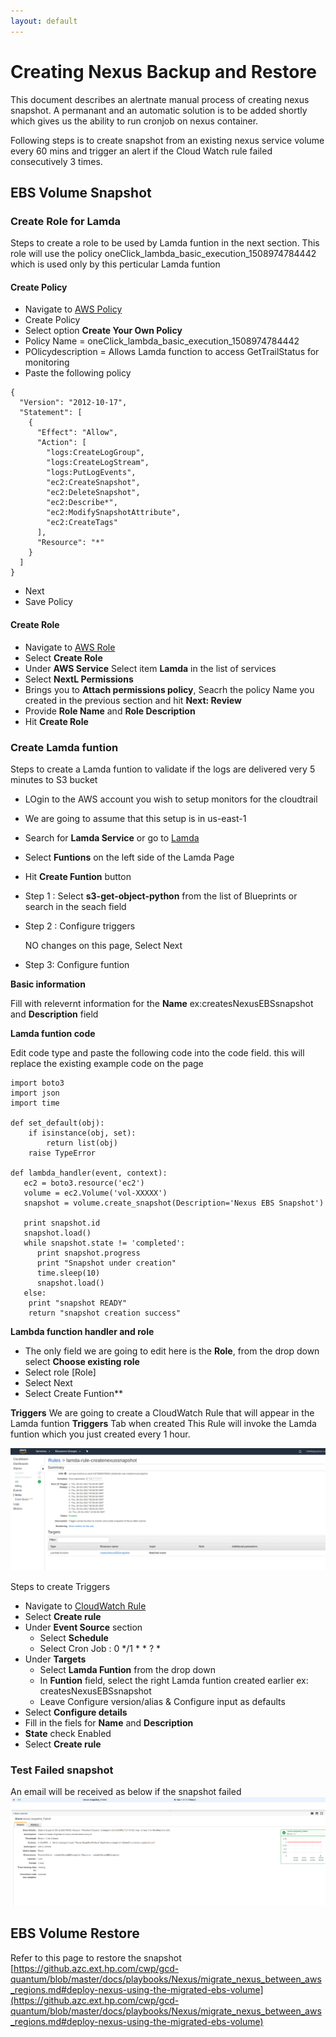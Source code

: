 ```yaml
---
layout: default
---
```


# Creating Nexus Backup and Restore 

This document describes an alertnate manual process of creating nexus snapshot. 
A permanant and an automatic solution is to be added shortly which gives us the ability to run cronjob on nexus container.

Following steps is to create snapshot from an existing nexus service volume every 60 mins and trigger an alert if the Cloud Watch rule failed consecutively 3 times.

## EBS Volume Snapshot

### Create Role for Lamda
Steps to create a role to be used by Lamda funtion in the next section. This role will use the policy oneClick_lambda_basic_execution_1508974784442 which is used only by this perticular Lamda funtion 

#### Create Policy 
* Navigate to [AWS Policy](https://console.aws.amazon.com/iam/home?region=us-west-2#/policies)
* Create Policy 
* Select option **Create Your Own Policy**
* Policy Name = oneClick_lambda_basic_execution_1508974784442
* POlicydescription = Allows Lamda function to access GetTrailStatus for monitoring 
* Paste the following policy 

```
{
  "Version": "2012-10-17",
  "Statement": [
    {
      "Effect": "Allow",
      "Action": [
        "logs:CreateLogGroup",
        "logs:CreateLogStream",
        "logs:PutLogEvents",
        "ec2:CreateSnapshot", 
        "ec2:DeleteSnapshot", 
        "ec2:Describe*", 
        "ec2:ModifySnapshotAttribute", 
        "ec2:CreateTags"
      ],
      "Resource": "*"
    }
  ]
}
```
* Next
* Save Policy 

#### Create Role
* Navigate to [AWS Role](https://console.aws.amazon.com/iam/home?region=us-west-2#/roles) 
* Select **Create Role** 
* Under **AWS Service** Select item **Lamda** in the list of services 
* Select **NextL Permissions**
* Brings you to **Attach permissions policy**, Seacrh the policy Name you created in the previous section and hit **Next: Review**
* Provide **Role Name** and **Role Description** 
* Hit **Create Role**


### Create Lamda funtion 
Steps to create a Lamda funtion to validate if the logs are delivered very 5 minutes to S3 bucket

* LOgin to the AWS account you wish to setup monitors for the cloudtrail 
* We are going to assume that this setup is in us-east-1 
* Search for **Lamda Service** or go to [Lamda](https://console.aws.amazon.com/lambda/home?region=us-east-1#/functions)
* Select **Funtions** on the left side of the Lamda Page
* Hit **Create Funtion** button 
* Step 1 : Select **s3-get-object-python** from the list of Blueprints or search in the seach field

* Step 2 : Configure triggers

  NO changes on this page, Select Next

* Step 3: Configure funtion 

**Basic information** 

Fill with relevernt information for the **Name** ex:createsNexusEBSsnapshot and **Description** field

**Lamda funtion code**

Edit code type and paste the following code into the code field. this will replace the existing example code on the page

```
import boto3
import json
import time

def set_default(obj):
    if isinstance(obj, set):
        return list(obj)
    raise TypeError

def lambda_handler(event, context):
   ec2 = boto3.resource('ec2')
   volume = ec2.Volume('vol-XXXXX')
   snapshot = volume.create_snapshot(Description='Nexus EBS Snapshot')
   
   print snapshot.id
   snapshot.load()
   while snapshot.state != 'completed':
      print snapshot.progress
      print "Snapshot under creation"
      time.sleep(10)
      snapshot.load()
   else:
    print "snapshot READY"
    return "snapshot creation success"

```

**Lambda function handler and role** 

* The only field we are going to edit here is the **Role**, from the drop down select **Choose existing role**
* Select role [Role] 
* Select Next 
* Select Create Funtion**

**Triggers**
We are going to create a CloudWatch Rule  that will appear in the Lamda funtion **Triggers** Tab when created 
This Rule will invoke the Lamda funtion which you just created every 1 hour.

![Lamda Trigger](triggers_LamdaFuntion_createsnapshot.png)

Steps to create Triggers 
* Navigate to [CloudWatch Rule]([Here](https://us-west-2.console.aws.amazon.com/cloudwatch/home?region=us-west-2#rules:)) 
* Select **Create rule**
* Under **Event Source** section 
  - Select **Schedule**
  - Select Cron Job : 0 */1 * * ? *
* Under **Targets** 
  - Select **Lamda Funtion** from the drop down 
  - In **Funtion** field, select the right Lamda funtion created earlier ex: createsNexusEBSsnapshot
  - Leave Configure version/alias & Configure input as defaults 
* Select **Configure details**
* Fill in the fiels for **Name** and **Description**
* **State** check Enabled
* Select **Create rule**


### Test Failed snapshot 
An email will be received as below if the snapshot failed
![email_failedsnapshot](Email_failed_snapshotNexus.png)

## EBS Volume Restore
Refer to this page to restore the snapshot 
[https://github.azc.ext.hp.com/cwp/gcd-quantum/blob/master/docs/playbooks/Nexus/migrate_nexus_between_aws_regions.md#deploy-nexus-using-the-migrated-ebs-volume](https://github.azc.ext.hp.com/cwp/gcd-quantum/blob/master/docs/playbooks/Nexus/migrate_nexus_between_aws_regions.md#deploy-nexus-using-the-migrated-ebs-volume)

